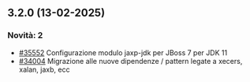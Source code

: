 ## 3.2.0 (13-02-2025)

### Novità: 2
- [#35552](https://parermine.regione.emilia-romagna.it/issues/35552) Configurazione modulo jaxp-jdk per JBoss 7 per JDK 11
- [#34004](https://parermine.regione.emilia-romagna.it/issues/34004) Migrazione alle nuove dipendenze / pattern legate a xecers, xalan, jaxb, ecc
